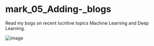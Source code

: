 # mark_05_Adding-_blogs

Read my bogs on recent lucritive topics Machine Learning and Deep Learning.

![image](https://user-images.githubusercontent.com/108724393/193409302-bde05642-9bf3-438e-bccd-05e4c56b61ce.png)
